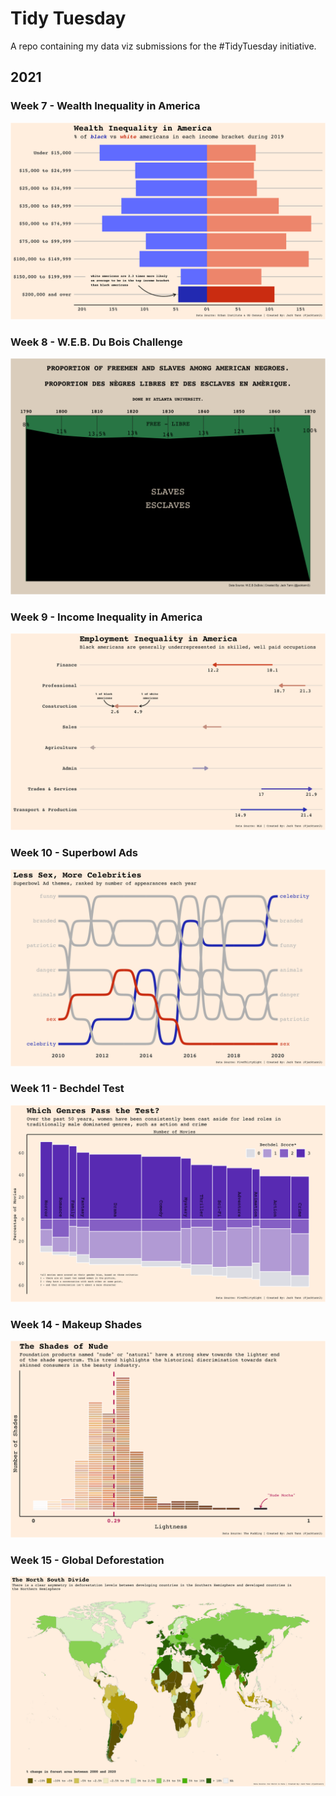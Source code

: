 # Tidy Tuesday

A repo containing my data viz submissions for the #TidyTuesday initiative.

## 2021

### Week 7 - Wealth Inequality in America

![](2021/plots/W072021.png)

### Week 8 - W.E.B. Du Bois Challenge

![](2021/plots/W082021.png)

### Week 9 - Income Inequality in America

![](2021/plots/W092021.png)

### Week 10 - Superbowl Ads

![](2021/plots/W102021.png)

### Week 11 - Bechdel Test

![](2021/plots/W112021.png)

### Week 14 - Makeup Shades

![](2021/plots/W142021.png)

### Week 15 - Global Deforestation

![](2021/plots/W152021.png)
